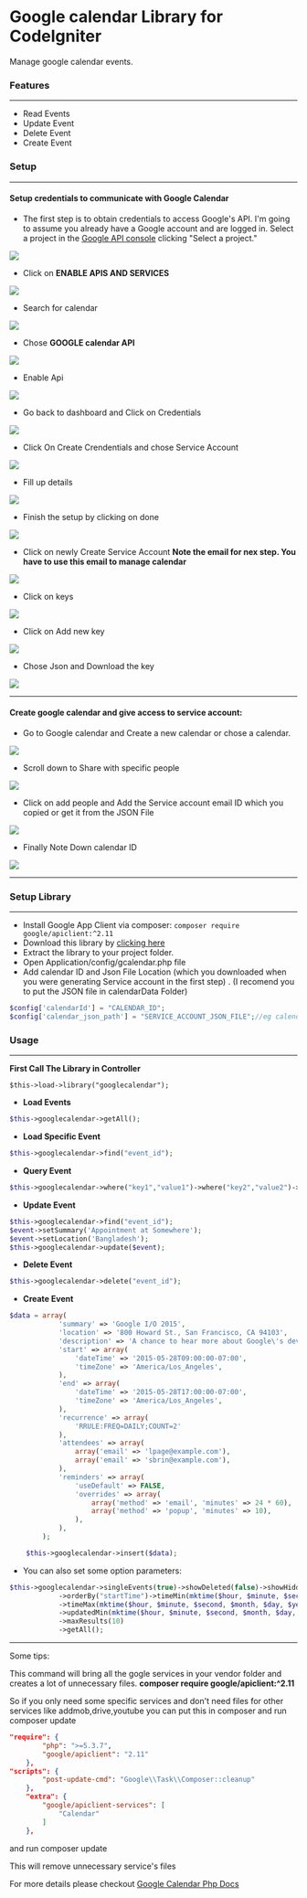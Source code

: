 # Google calendar Library for CodeIgniter

Manage google calendar events.


### Features
------------
- Read Events
- Update Event
- Delete Event
- Create Event

### Setup

------------

#### Setup credentials to communicate with Google Calendar
- The first step is to obtain credentials to access Google's API. I'm going to assume you already have a Google account and are logged in. Select a project in the [Google API console](https://console.cloud.google.com/apis "Google API console") clicking "Select a project."

![](https://github.com/aididalam/images-for-rep/raw/main/CI-Google-Calendar/1.png)


- Click on **ENABLE APIS AND SERVICES**

![](https://github.com/aididalam/images-for-rep/raw/main/CI-Google-Calendar/2.png)


- Search for calendar

![](https://github.com/aididalam/images-for-rep/raw/main/CI-Google-Calendar/3.png)


- Chose **GOOGLE calendar API**

![](https://github.com/aididalam/images-for-rep/raw/main/CI-Google-Calendar/4.png)


- Enable Api

![](https://github.com/aididalam/images-for-rep/raw/main/CI-Google-Calendar/5.png)


- Go back to dashboard and Click on Credentials

![](https://github.com/aididalam/images-for-rep/raw/main/CI-Google-Calendar/6.png)


- Click On Create Crendentials and chose Service Account

![](https://github.com/aididalam/images-for-rep/raw/main/CI-Google-Calendar/7.png)


- Fill up details

![](https://github.com/aididalam/images-for-rep/raw/main/CI-Google-Calendar/8.png)


- Finish the setup by clicking on done

![](https://github.com/aididalam/images-for-rep/raw/main/CI-Google-Calendar/9.png)


- Click on newly Create Service Account
**Note the email for nex step. You have to use this email to manage calendar**

![](https://github.com/aididalam/images-for-rep/raw/main/CI-Google-Calendar/10.png)


- Click on keys

![](https://github.com/aididalam/images-for-rep/raw/main/CI-Google-Calendar/11.png)


- Click on Add new key

![](https://github.com/aididalam/images-for-rep/raw/main/CI-Google-Calendar/12.png)


- Chose Json and Download the key

![](https://github.com/aididalam/images-for-rep/raw/main/CI-Google-Calendar/13.png)


------------

#### Create google calendar and give access to service account:
- Go to Google calendar and Create a new calendar or chose a calendar.

![](https://github.com/aididalam/images-for-rep/raw/main/CI-Google-Calendar/14.png)


- Scroll down to Share with specific people

![](https://github.com/aididalam/images-for-rep/raw/main/CI-Google-Calendar/15.png)


- Click on add people and Add the Service account email ID which you copied or get it from the JSON File

![](https://github.com/aididalam/images-for-rep/raw/main/CI-Google-Calendar/16.png)


- Finally Note Down calendar ID

![](https://github.com/aididalam/images-for-rep/raw/main/CI-Google-Calendar/17.png)


------------

### Setup Library

------------

- Install Google App Client via composer:
`composer require google/apiclient:^2.11`
- Download this library by [clicking here](https://github.com/aididalam/CodeIgniter-Google-Calendar/archive/refs/tags/v1.zip "clicking here")
- Extract the library to your project folder.
- Open Application/config/gcalendar.php file
- Add calendar ID and Json File Location (which you downloaded when you were generating Service account in the first step) .
(I recomend you to put the JSON file in calendarData Folder)
```php
$config['calendarId'] = "CALENDAR_ID";
$config['calendar_json_path'] = "SERVICE_ACCOUNT_JSON_FILE";//eg calendarData/calendarAPI.json
```

### Usage

------------

**First Call The Library in Controller**

``$this->load->library("googlecalendar");``

- **Load Events**
```php
$this->googlecalendar->getAll();
```
- **Load Specific Event**
```php
$this->googlecalendar->find("event_id");
```

- **Query Event**
```php
$this->googlecalendar->where("key1","value1")->where("key2","value2")->get();
```
- **Update Event**
```php
$this->googlecalendar->find("event_id");
$event->setSummary('Appointment at Somewhere');
$event->setLocation('Bangladesh');
$this->googlecalendar->update($event);
```

- **Delete Event**
```php
$this->googlecalendar->delete("event_id");
```
- **Create Event**
```php
$data = array(
            'summary' => 'Google I/O 2015',
            'location' => '800 Howard St., San Francisco, CA 94103',
            'description' => 'A chance to hear more about Google\'s developer products.',
            'start' => array(
                'dateTime' => '2015-05-28T09:00:00-07:00',
                'timeZone' => 'America/Los_Angeles',
            ),
            'end' => array(
                'dateTime' => '2015-05-28T17:00:00-07:00',
                'timeZone' => 'America/Los_Angeles',
            ),
            'recurrence' => array(
                'RRULE:FREQ=DAILY;COUNT=2'
            ),
            'attendees' => array(
                array('email' => 'lpage@example.com'),
                array('email' => 'sbrin@example.com'),
            ),
            'reminders' => array(
                'useDefault' => FALSE,
                'overrides' => array(
                    array('method' => 'email', 'minutes' => 24 * 60),
                    array('method' => 'popup', 'minutes' => 10),
                ),
            ),
        );

	$this->googlecalendar->insert($data);
```

- You can also set some option parameters:
```php
$this->googlecalendar->singleEvents(true)->showDeleted(false)->showHiddenInvitations(false)
            ->orderBy("startTime")->timeMin(mktime($hour, $minute, $second, $month, $day, $year))
            ->timeMax(mktime($hour, $minute, $second, $month, $day, $year))
            ->updatedMin(mktime($hour, $minute, $second, $month, $day, $year))
            ->maxResults(10)
            ->getAll();
```


------------

Some tips:

This command will bring all the gogle services in your vendor folder and creates a lot of unnecessary files.
**composer require google/apiclient:^2.11**

So if you only need some specific services and don't need files for other services like addmob,drive,youtube you can put this in composer and run composer update

```json
"require": {
		"php": ">=5.3.7",
		"google/apiclient": "2.11"
	},
"scripts": {
		"post-update-cmd": "Google\\Task\\Composer::cleanup"
	},
	"extra": {
		"google/apiclient-services": [
			"Calendar"
		]
	},
```

and run 
    composer update

This will remove unnecessary service's files

For more details please checkout [Google Calendar Php Docs ](https://developers.google.com/calendar/api/v3/reference/events "Google Clanader Php Docs ")
